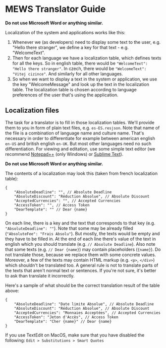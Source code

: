 # MEWS Translator Guide

**Do not use Microsoft Word or anything similar.**

Localization of the system and applications works like this:

1. Whenever we (as developers) need to display some text to the user, e.g. "Hello there stranger", we define a key for that text - e.g. "WelcomeText".
2. Then for each language we have a localization table, which defines texts for all the keys. So in english table, there would be `"WelcomeText": "Hello there stranger"`. In czech, there would be `"WelcomeText": "Vitej cizince"`. And similarly for all other languages.
3. So when we want to display a text in the system or application, we use the key "WelcomeMessage" and look up the text in the localization table. The localization table is chosen according to language preferences of the user that's using the application.

## Localization files

The task for a translator is to fill in those localization tables. We'll provide them to you in form of plain text files, e.g. `es-ES.resjson`. Note that name of the file is a combination of language name and culture name. That's necessary in order to differentiate for example between american english `en-US` and british english `en-UK`. But most other languages need no such differentiation. For viewing and editation, use some simple text editor (we recommend [Notepad++](http://notepad-plus-plus.org/) (only Windows) or [Sublime Text](http://www.sublimetext.com/)).

**Do not use Microsoft Word or anything similar.**

The contents of a localization may look this (taken from french localization table):

```
{
    "AbsoluteDeadline": "", // Absolute Deadline
    "AbsoluteDiscount": "Réduction Absolue", // Absolute Discount
    "AcceptedCurrencies": "", // Accepted Currencies
    "AccessToken": "", // Access Token
    "DearTemplate": "" // Dear {name}
}
```

On each line, there is a key and the text that corresponds to that key (e.g. `"AbsoluteDeadline": ""`). Note that some may be already filled (`"AbsoluteFee": "Frais Absolu"`). But mostly, the texts would be empty and they have to be filled in. At the end of each line there's value of the text in english which you should translate (e.g. `// Absolute Deadline`). Also note that some texts (e.g. `// Dear {name}`) may contain placeholders (`{name}`). Do not translate those, because we replace them with some concrete values. Moreover, a few of the texts may contain HTML markup (e.g. `<p>`, `</div>`) which shouldn't be translated too. A general rule is not to translate parts of the texts that aren't normal text or sentences. If you're not sure, it's better to ask than translate it incorrectly.

Here's a sample of what should be the correct translation result of the table above:

```
{
    "AbsoluteDeadline": "Date limite Absolue", // Absolute Deadline
    "AbsoluteDiscount": "Réduction Absolue", // Absolute Discount
    "AcceptedCurrencies": "Monnaies Acceptées", // Accepted Currencies
    "AccessToken": "Jeton d'Accès", // Access Token
    "DearTemplate": "Cher {name}" // Dear {name}
}
```

If you use TextEdit on MacOS, make sure that you have disabled the following: `Edit > Substitutions > Smart Quotes`
